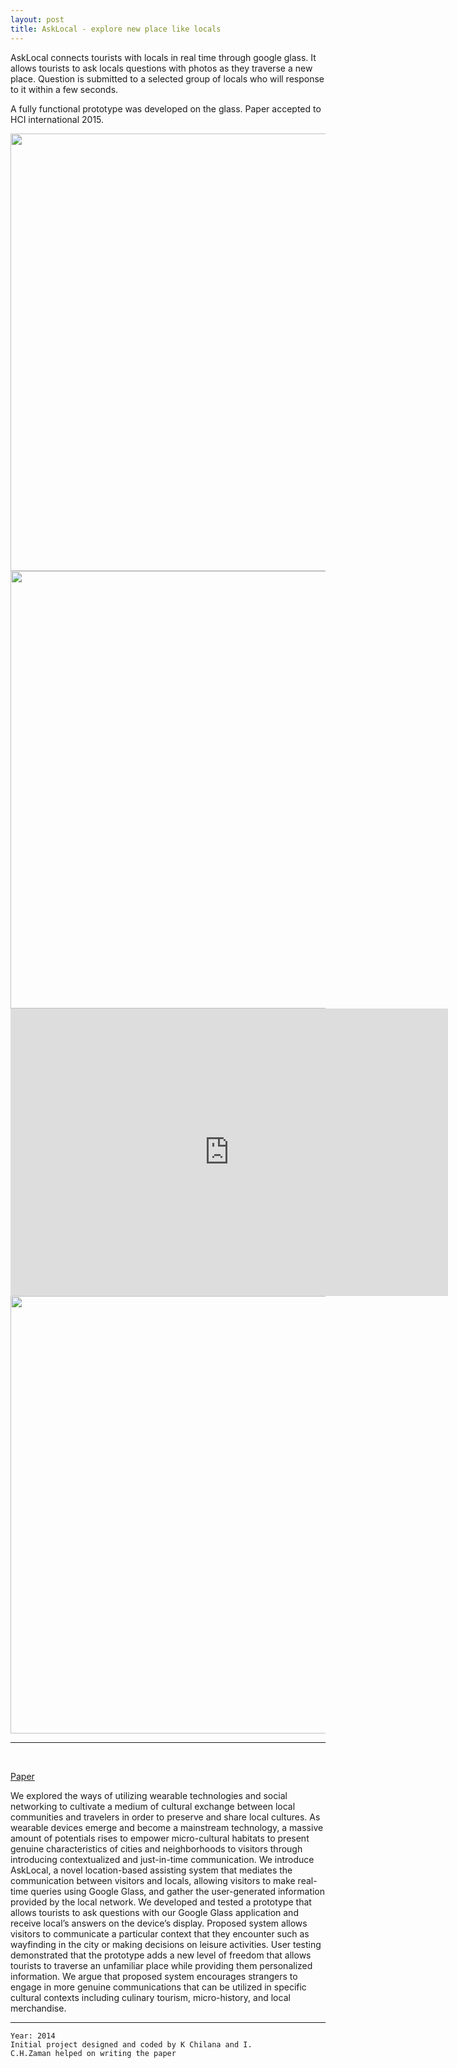 ```yaml
---
layout: post
title: AskLocal - explore new place like locals  
---
```


AskLocal connects tourists with locals in real time through google glass. It allows tourists to ask locals questions with photos as they traverse a new place. Question is submitted to a selected group of locals who will response to it within a few seconds.

A fully functional prototype was developed on the glass. Paper accepted to HCI international 2015. 


<img src="{{ site.baseurl }}/img/asklocal/cover.png" width="700">

<img src="{{ site.baseurl }}/img/asklocal/diagram.png" width="700">

<iframe width="700" height="460" src="https://www.youtube.com/embed/C_A3avL2CiU" frameborder="0" allowfullscreen></iframe>
<br>
<img src="{{ site.baseurl }}/img/asklocal/sample.jpg" width="700"> 

---
<br>

[Paper](http://link.springer.com/chapter/10.1007/978-3-319-20934-0_17)

We explored the ways of utilizing wearable technologies and social networking to cultivate a medium of cultural exchange between local communities and travelers in order to preserve and share local cultures. As wearable devices emerge and become a mainstream technology, a massive amount of potentials rises to empower micro-cultural habitats to present genuine characteristics of cities and neighborhoods to visitors through introducing contextualized and just-in-time communication. We introduce AskLocal, a novel location-based assisting system that mediates the communication between visitors and locals, allowing visitors to make real-time queries using Google Glass, and gather the user-generated information provided by the local network. We developed and tested a prototype that allows tourists to ask questions with our Google Glass application and receive local’s answers on the device’s display. Proposed system allows visitors to communicate a particular context that they encounter such as wayfinding in the city or making decisions on leisure activities. User testing demonstrated that the prototype adds a new level of freedom that allows tourists to traverse an unfamiliar place while providing them personalized information. We argue that proposed system encourages strangers to engage in more genuine communications that can be utilized in specific cultural contexts including culinary tourism, micro-history, and local merchandise.

---

	Year: 2014
	Initial project designed and coded by K Chilana and I.
	C.H.Zaman helped on writing the paper


